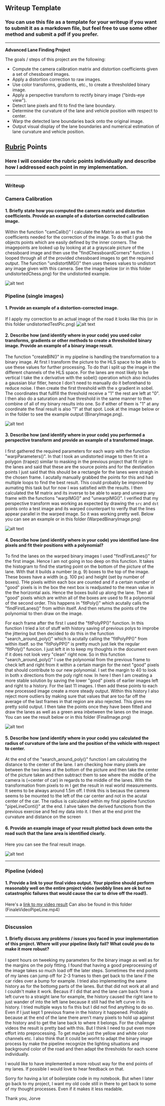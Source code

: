 ## Writeup Template

### You can use this file as a template for your writeup if you want to submit it as a markdown file, but feel free to use some other method and submit a pdf if you prefer.

---

**Advanced Lane Finding Project**

The goals / steps of this project are the following:

* Compute the camera calibration matrix and distortion coefficients given a set of chessboard images.
* Apply a distortion correction to raw images.
* Use color transforms, gradients, etc., to create a thresholded binary image.
* Apply a perspective transform to rectify binary image ("birds-eye view").
* Detect lane pixels and fit to find the lane boundary.
* Determine the curvature of the lane and vehicle position with respect to center.
* Warp the detected lane boundaries back onto the original image.
* Output visual display of the lane boundaries and numerical estimation of lane curvature and vehicle position.

[//]: # (Image References)

[image1]: ./RubricRequirements/undistortedChess.png
[image2]: ./RubricRequirements/undistortedTestPic.png
[image3]: ./RubricRequirements/BinaryImage.png
[image4]: ./RubricRequirements/WarpedBinaryImage.png
[image5]: ./RubricRequirements/FinalImage.png
[image6]: ./RubricRequirements/FinalImage.png
[video1]: ./RubricRequirements/FinaleVideoPipeLine.mp4

## [Rubric](https://review.udacity.com/#!/rubrics/571/view) Points

### Here I will consider the rubric points individually and describe how I addressed each point in my implementation.  

---

### Writeup 

### Camera Calibration

#### 1. Briefly state how you computed the camera matrix and distortion coefficients. Provide an example of a distortion corrected calibration image.

Within the function "camCalib()" I calculate the Matrix as well as the coefficients needed for the correction of the image.
To do that I grab the objects points which are easily defined by the inner corners. The imagepoints are looked up by looking at at a grayscale picture of the chessboard image and then use the "findChessboardCorners" function.
I looped through all of the provided chessboard images to get the required output.
The function "undistortIMG()" then uses theses values to undistort any image given with this camera.
See the image below (or in this folder undistortedChess.png) for the undistorted example.

![alt text][image1]

### Pipeline (single images)

#### 1. Provide an example of a distortion-corrected image.

If I apply my correction to an actual image of the road it looks like this (or in this folder undistortedTestPic.png)
![alt text][image2]

#### 2. Describe how (and identify where in your code) you used color transforms, gradients or other methods to create a thresholded binary image.  Provide an example of a binary image result.

The function "createBIN()" in my pipeline is handling the transformation to a binary image.
At first I transform the picture to the HLS space to be able to use these values for further processing.
To do that i split up the image in the different channels of the HLS space.
For the lanes are most likely to be vertical I take the x derivative with the sobel() operation which also includes a gaussian blur fitler, hence I don't need to manually do it beforehand to reduce noise.
I then create the first threshold with the x gradient in sobel. The coordinates that fullfill the threshold receive a "1" the rest are left at "0".
I then also do a saturation and hue threshold in the same manner to then combine of all of my binary results into one.
So if either of them is "1" at any coordinate the final result is also "1" at that spot. 
Look at the image below or in the folder to see the example output (BinaryImage.png).

![alt text][image3]

#### 3. Describe how (and identify where in your code) you performed a perspective transform and provide an example of a transformed image.

I first gathered the required parameters for each warp with the function "warpParameters()".
In that I took an undistorted image to then fit int a polygon (trapez) similar to masking in the previous project that fit right in the lanes and said that these are the source points and for the destination points I just said that this should be a rectangle for the lanes were straigh in the chosen frame.
I acutally manually grabbed the points for this and had multiple loops to find the best result.
This could probably be improved by aumating this task but for now I was satisfied with the results.
I then calculated the M matrix and its inverse to be able to warp and unwarp any frame with the functions "warpIMG()" and "unwarpIMG()".
I verified that my perspective transform was working as expected by drawing the `src` and `dst` points onto a test image and its warped counterpart to verify that the lines appear parallel in the warped image.
So it was working pretty well. Below you can see an example or in this folder (WarpedBinaryImage.png)

![alt text][image4]

#### 4. Describe how (and identify where in your code) you identified lane-line pixels and fit their positions with a polynomial?

To find the lanes on the warped binary images I used "findFirstLanes()" for the first image. Hence I am not going in too deep on this function. It takes the histogram to find the starting point on the bottom of the picture of the lane.
With that it builds a number (e.g. 9) boxes to the top of the image. These boxes have a width (e.g. 100 px) and height (set by number of boxes). THe pixels within each box are counted and if a certain number of "good" pixels is in the box the next box is readjusted to the mean value in the the horizontal axis. Hence the boxes build up along the lane. Then all "good" pixels which are within all of the boxes are used to fit a polynomial of the second order.
This happens in "fitPoly()" which acutally calls the "findFirstLanes()" from within itself. And then returns the points of the polynomial to then draw on the image.

For each frame after the first I used the "fitPolyPP()" function. In this function I tried a lot of stuff with history saving of previous polys to improbe the jittering but then decided to do this in the function "search_around_poly()" which is acutally calling the "fitPolyPP()" from within itself. so the "fitPolyPP()" is pretty much just liek the regular "fitPoly()" funcion.
I just left it in to keep my thoughts in the document even if it does not look very "clean" right now.
So in this function "search_around_poly()" I use the polynomial from the previous frame to check left and right from it within a certain margin for the next "good" pixels that should contribute to our new polynomial.
I set the margin to 40 to look in both x directions from the poly right now.
In here I then I am creating a more stable solution by saving the lower "good" pixels of earlier images left and right to a history. For the last 11 images. I then add these points to each new processed image create a more steady output.
Within this history I also reject more outliers by making sure that values that are too far off the average of the last frames in that region are also rejected.
This gives me pretty solid output.
I then take the points once they have been fitted and draw the lanes as well as a green area inbetween the lanes on the image.
You can see the result below or in this folder (FinalImage.png)


![alt text][image5]

#### 5. Describe how (and identify where in your code) you calculated the radius of curvature of the lane and the position of the vehicle with respect to center.

At the end of the "search_around_poly()" function I am calculating the distance to the center of the lane.
I am checking how many pixels are between the two lanes at the bottom of the picture and then take the center of the picture taken and then subtract them to see where the middle of the camera is (=center of car) in regards to the middle of the lanes.
With the transformation from pixels to m I get the result in real world measurements. It seems to be always around 1.5m off. I think this is becaus the camera seems to be mounted to the left of the car center and not in the acutal center of the car.
The radius is calculated within my final pipeline function "pipeLineConti()" at the end.
I ahve taken the derived functions from the previous exercise and fed my data into it.
I then at the end print the curvature and distance on the screen

#### 6. Provide an example image of your result plotted back down onto the road such that the lane area is identified clearly.

Here you can see the final result image.


![alt text][image6]

---

### Pipeline (video)

#### 1. Provide a link to your final video output.  Your pipeline should perform reasonably well on the entire project video (wobbly lines are ok but no catastrophic failures that would cause the car to drive off the road!).

Here's a [link to my video result](./project_video.mp4)
Can also be found in this folder (FinaleVideoPipeLine.mp4)

---

### Discussion

#### 1. Briefly discuss any problems / issues you faced in your implementation of this project.  Where will your pipeline likely fail?  What could you do to make it more robust?

I spent hours on tweeking my parameters for the binary image as well as for the margins on the poly fitting. I found that having a good preprocessing of the image takes so much load off the later steps. 
Sometimes the end points of my lanes can jump off for 2-3 frames to then get back to the lane if the car rides over a bump for example. I tried also implementing the same history as for the bottomg parts of the lanes. But that did not work at all and I couldn't make it work. Becaus if I did that and the lane cam back from a left curve to a straight lane for example, the history caused the right lane to just wander of into the left lane because it still had the left curve in its history. I tried multiple ways to fix this but I did not find anything to do so. Even if I just kept 1 previous frame in the history it happened. Probably because at the end of the lane there aren't many pixels to hold up against the history and to get the lane back to where it belongs.
For the challenge videos the result is pretty bad with this. But I think I need to put even more effort into preprocessing. To get maybe just the yellow and white color channels etc. 
I also think that it could be worht to adapt the binary image process by make the pipeline recognize the lighting situations and background color of the road and then adapt the thresholds for each scene individually.

I would like to have implemented a more robust way for the end points of my lanes. If possible I would love to hear feedback on that.

Sorry for having a lot of boilerplate code in my notebook. But when I later go back to my project, I want my old code still in there to get back to some of my thought processes. Even if it makes it less readable.


Thank you,
Jorve


